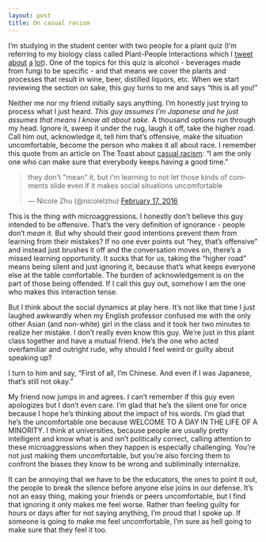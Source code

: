 ```yaml
---
layout: post
title: On casual racism
---
```


I’m studying in the student center with two people for a plant quiz (I’m referring to my biology class called Plant-People Interactions which I [tweet](https://twitter.com/nicolelzhu/status/684125842692247553) [about](https://twitter.com/nicolelzhu/status/691738117963943936) [a](https://twitter.com/nicolelzhu/status/692192734065594368) [lot](https://twitter.com/nicolelzhu/status/697485464488517632)). One of the topics for this quiz is alcohol - beverages made from fungi to be specific - and that means we cover the plants and processes that result in wine, beer, distilled liquors, etc. When we start reviewing the section on sake, this guy turns to me and says “this is all you!”

Neither me nor my friend initially says anything. I’m honestly just trying to process what I just heard. *This guy assumes I’m Japanese and he just assumes that means I know all about sake.* A thousand options run through my head. Ignore it, sweep it under the rug, laugh it off, take the higher road. Call him out, acknowledge it, tell him that’s offensive, make the situation uncomfortable, become the person who makes it all about race. I remember this quote from an article on The Toast about [casual racism](http://the-toast.net/2016/01/05/what-goes-through-your-mind-casual-racism/): “I am the only one who can make sure that everybody keeps having a good time.”


<blockquote class="twitter-tweet" data-conversation="none" data-lang="en"><p lang="en" dir="ltr">they don&#39;t &quot;mean&quot; it, but i&#39;m learning to not let those kinds of comments slide even if it makes social situations uncomfortable</p>&mdash; Nicole Zhu (@nicolelzhu) <a href="https://twitter.com/nicolelzhu/status/700061565064781824">February 17, 2016</a></blockquote>
<script async src="//platform.twitter.com/widgets.js" charset="utf-8"></script>


This is the thing with microaggressions. I honestly don’t believe this guy intended to be offensive. That’s the very definition of ignorance - people don’t *mean* it. But why should their good intentions prevent them from learning from their mistakes? If no one ever points out “hey, that’s offensive” and instead just brushes it off and the conversation moves on, there’s a missed learning opportunity. It sucks that for us, taking the “higher road” means being silent and just ignoring it, because that’s what keeps everyone else at the table comfortable. The burden of acknowledgement is on the part of those being offended. If I call this guy out, somehow I am the one who makes this interaction tense.

But I think about the social dynamics at play here. It’s not like that time I just laughed awkwardly when my English professor confused me with the only other Asian (and non-white) girl in the class and it took her two minutes to realize her mistake. I don’t really even know this guy. We’re just in this plant class together and have a mutual friend. He’s the one who acted overfamiliar and outright rude, why should I feel weird or guilty about speaking up?

I turn to him and say, “First of all, I’m Chinese. And even if I was Japanese, that’s still not okay.”

My friend now jumps in and agrees. I can’t remember if this guy even apologizes but I don’t even care. I’m glad that he’s the silent one for once because I hope he’s thinking about the impact of his words. I’m glad that he’s the uncomfortable one because WELCOME TO A DAY IN THE LIFE OF A MINORITY. I think at universities, because people are usually pretty intelligent and know what is and isn’t politically correct, calling attention to these microaggressions when they happen is especially challenging. You’re not just making them uncomfortable, but you’re also forcing them to confront the biases they know to be wrong and subliminally internalize.

It can be annoying that we have to be the educators, the ones to point it out, the people to break the silence before anyone else joins in our defense. It’s not an easy thing, making your friends or peers uncomfortable, but I find that ignoring it only makes me feel worse. Rather than feeling guilty for hours or days after for not saying anything, I’m proud that I spoke up. If someone is going to make me feel uncomfortable, I’m sure as hell going to make sure that they feel it too.
